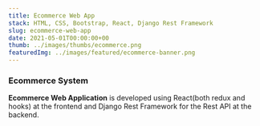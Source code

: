 ```yaml
---
title: Ecommerce Web App
stack: HTML, CSS, Bootstrap, React, Django Rest Framework
slug: ecommerce-web-app
date: 2021-05-01T00:00:00+00
thumb: ../images/thumbs/ecommerce.png
featuredImg: ../images/featured/ecommerce-banner.png
---
```


### Ecommerce System

**Ecommerce Web Application** is developed using React(both redux and hooks) at the frontend and Django Rest Framework for the Rest API at the backend.